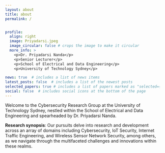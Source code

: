 ```yaml
---
layout: about
title: about
permalink: /


profile:
  align: right
  image: Priyadarsi.jpeg
  image_circular: false # crops the image to make it circular
  more_info: >
    <p>Dr. Priyadarsi Nanda</p>
    <p>Senior Lecturer</p>
    <p>School of Electrical and Data Engineering</p>
    <p>University of Technology Sydney</p>

news: true  # includes a list of news items
latest_posts: false  # includes a list of the newest posts
selected_papers: true # includes a list of papers marked as "selected={true}"
social: false  # includes social icons at the bottom of the page
---
```


Welcome to the Cybersecurity Research Group at the University of Technology Sydney, nestled within the School of Electrical and Data Engineering and spearheaded by Dr. Priyadarsi Nanda. 

**Research synopsis**: Our pursuits delve into research and development across an array of domains including Cybersecurity, IoT Security, Internet Traffic Engineering, and Wireless Sensor Network Security, among others, as we navigate through the multifaceted challenges and innovations within these realms.
